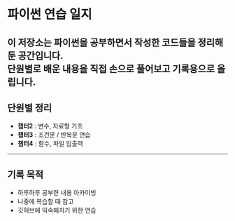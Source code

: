 # 파이썬 연습 일지
이 저장소는 파이썬을 공부하면서 작성한 코드들을 정리해둔 공간입니다.  
단원별로 배운 내용을 직접 손으로 풀어보고 기록용으로 올립니다.  
---
##  단원별 정리
- **챕터2** : 변수, 자료형 기초
- **챕터3** : 조건문 / 반복문 연습
- **챕터4** : 함수, 파일 입출력
---
## 기록 목적
- 하루하루 공부한 내용 아카이빙
- 나중에 복습할 때 참고
- 깃허브에 익숙해지기 위한 연습
